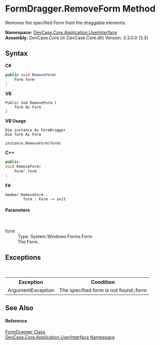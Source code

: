 # FormDragger.RemoveForm Method 
 

Removes the specified Form from the draggable elements.

**Namespace:**&nbsp;<a href="N_DevCase_Core_Application_UserInterface">DevCase.Core.Application.UserInterface</a><br />**Assembly:**&nbsp;DevCase.Core (in DevCase.Core.dll) Version: 3.3.0.0 (3.3)

## Syntax

**C#**<br />
``` C#
public void RemoveForm(
	Form form
)
```

**VB**<br />
``` VB
Public Sub RemoveForm ( 
	form As Form
)
```

**VB Usage**<br />
``` VB Usage
Dim instance As FormDragger
Dim form As Form

instance.RemoveForm(form)
```

**C++**<br />
``` C++
public:
void RemoveForm(
	Form^ form
)
```

**F#**<br />
``` F#
member RemoveForm : 
        form : Form -> unit 

```


#### Parameters
&nbsp;<dl><dt>form</dt><dd>Type: System.Windows.Forms.Form<br />The Form.</dd></dl>

## Exceptions
&nbsp;<table><tr><th>Exception</th><th>Condition</th></tr><tr><td>ArgumentException</td><td>The specified form is not found.;form</td></tr></table>

## See Also


#### Reference
<a href="T_DevCase_Core_Application_UserInterface_FormDragger">FormDragger Class</a><br /><a href="N_DevCase_Core_Application_UserInterface">DevCase.Core.Application.UserInterface Namespace</a><br />